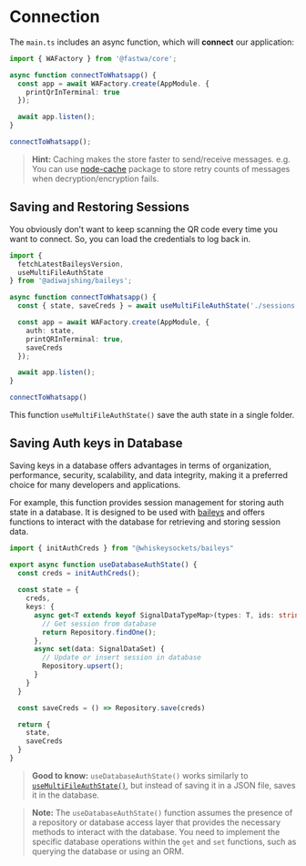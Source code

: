 # Connection
The `main.ts` includes an async function, which will **connect** our application:

```ts
import { WAFactory } from '@fastwa/core';

async function connectToWhatsapp() {
  const app = await WAFactory.create(AppModule. {
    printQrInTerminal: true
  });

  await app.listen();
}

connectToWhatsapp();
```

> **Hint:** Caching makes the store faster to send/receive messages. e.g. You can use [node-cache](https://github.com/node-cache/node-cache) package to store retry counts of messages when decryption/encryption fails.

## Saving and Restoring Sessions
You obviously don't want to keep scanning the QR code every time you want to connect. So, you can load the credentials to log back in.


```ts
import { 
  fetchLatestBaileysVersion, 
  useMultiFileAuthState 
} from '@adiwajshing/baileys';

async function connectToWhatsapp() {
  const { state, saveCreds } = await useMultiFileAuthState('./sessions');

  const app = await WAFactory.create(AppModule, {
    auth: state,
    printQRInTerminal: true,
    saveCreds
  });

  await app.listen();
}

connectToWhatsapp()
```

This function `useMultiFileAuthState()` save the auth state in a single folder.

## Saving Auth keys in Database
Saving keys in a database offers advantages in terms of organization, performance, security, scalability, and data integrity, making it a preferred choice for many developers and applications.

For example, this function provides session management for storing auth state in a database. It is designed to be used with [baileys](https://github.com/WhiskeySockets/Baileys) and offers functions to interact with the database for retrieving and storing session data.

```ts
import { initAuthCreds } from "@whiskeysockets/baileys"

export async function useDatabaseAuthState() {
  const creds = initAuthCreds();
  
  const state = {
    creds,
    keys: {
      async get<T extends keyof SignalDataTypeMap>(types: T, ids: string[]) {
        // Get session from database
        return Repository.findOne();
      },
      async set(data: SignalDataSet) {
        // Update or insert session in database
        Repository.upsert();
      }
    }
  }

  const saveCreds = () => Repository.save(creds)

  return {
    state,
    saveCreds
  }
}
```

> **Good to know:** `useDatabaseAuthState()` works similarly to [`useMultiFileAuthState()`](#saving-and-restoring-sessions), but instead of saving it in a JSON file, saves it in the database.

> **Note:** The `useDatabaseAuthState()` function assumes the presence of a repository or database access layer that provides the necessary methods to interact with the database. You need to implement the specific database operations within the `get` and `set` functions, such as querying the database or using an ORM.
